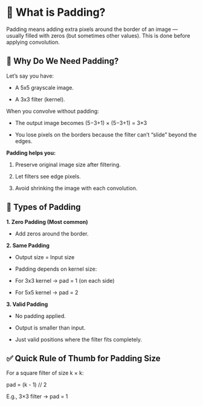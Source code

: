 # **🧱 What is Padding?**

Padding means adding extra pixels around the border of an image — usually filled with zeros (but sometimes other values). This is done before applying convolution.

## **📸 Why Do We Need Padding?**

Let’s say you have:

* A 5x5 grayscale image.

* A 3x3 filter (kernel).

When you convolve without padding:

* The output image becomes (5−3+1) × (5−3+1) = 3×3

* You lose pixels on the borders because the filter can’t “slide” beyond the edges.

**Padding helps you:**

1. Preserve original image size after filtering.

2. Let filters see edge pixels.

3. Avoid shrinking the image with each convolution.

## **🧮 Types of Padding**

**1. Zero Padding (Most common)**

* Add zeros around the border.

**2. Same Padding**

* Output size = Input size

* Padding depends on kernel size:

* For 3x3 kernel → pad = 1 (on each side)

* For 5x5 kernel → pad = 2

**3. Valid Padding**

* No padding applied.

* Output is smaller than input.

* Just valid positions where the filter fits completely.

## **✅ Quick Rule of Thumb for Padding Size**

For a square filter of size k × k:

pad = (k - 1) // 2

E.g., 3×3 filter → pad = 1
